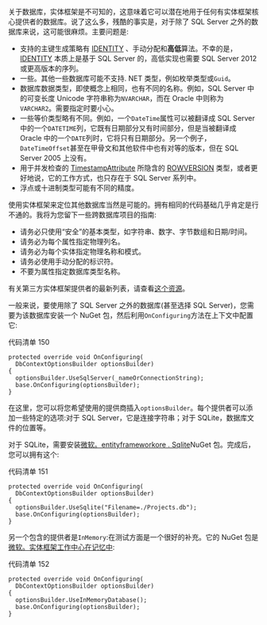 关于数据库，实体框架是不可知的，这意味着它可以潜在地用于任何有实体框架核心提供者的数据库。说了这么多，残酷的事实是，对于除了 SQL Server 之外的数据库来说，这可能很麻烦。主要问题是:

*   支持的主键生成策略有 [IDENTITY](http://technet.microsoft.com/en-us/library/ms186775.aspx) 、手动分配和**高低**算法。不幸的是， [IDENTITY](http://technet.microsoft.com/en-us/library/ms186775.aspx) 本质上是基于 SQL Server 的，高低实现也需要 SQL Server 2012 或更高版本的序列。
*   一些。其他一些数据库可能不支持. NET 类型，例如枚举类型或`Guid`。
*   数据库数据类型，即使概念上相同，也有不同的名称。例如，SQL Server 中的可变长度 Unicode 字符串称为`NVARCHAR`，而在 Oracle 中则称为`VARCHAR2`。需要指定时要小心。
*   一些等价类型略有不同。例如，一个`DateTime`属性可以被翻译成 SQL Server 中的一个`DATETIME`列，它既有日期部分又有时间部分，但是当被翻译成 Oracle 中的一个`DATE`列时，它将只有日期部分。另一个例子，`DateTimeOffset`甚至在甲骨文和其他软件中也有对等的版本，但在 SQL Server 2005 上没有。
*   用于并发检查的 [TimestampAttribute](http://technet.microsoft.com/en-us/library/ms182776.aspx) 所隐含的 [ROWVERSION](http://technet.microsoft.com/en-us/library/ms182776.aspx) 类型，或者更好地说，它的工作方式，也只存在于 SQL Server 系列中。
*   浮点或十进制类型可能有不同的精度。

使用实体框架来定位其他数据库当然是可能的。拥有相同的代码基础几乎肯定是行不通的。我将为您留下一些跨数据库项目的指南:

*   请务必只使用“安全”的基本类型，如字符串、数字、字节数组和日期/时间。
*   请务必为每个属性指定物理列名。
*   请务必为每个实体指定物理名称和模式。
*   请务必使用手动分配的标识符。
*   不要为属性指定数据库类型名称。

有关第三方实体框架提供者的最新列表，请查看[这个资源](https://docs.microsoft.com/en-us/ef/core/providers/)。

一般来说，要使用除了 SQL Server 之外的数据库(甚至选择 SQL Server)，您需要为该数据库安装一个 NuGet 包，然后利用`OnConfiguring`方法在上下文中配置它:

代码清单 150

```
protected override void OnConfiguring(
  DbContextOptionsBuilder optionsBuilder)
{
  optionsBuilder.UseSqlServer(_nameOrConnectionString);
  base.OnConfiguring(optionsBuilder);
}

```

在这里，您可以将您希望使用的提供商插入`optionsBuilder`。每个提供者可以添加一些特定的选项:对于 SQL Server，它是连接字符串；对于 SQLite，数据库文件的位置等。

对于 SQLite，需要安装[微软。entityframeworkore . Sqlite](https://www.nuget.org/packages/Microsoft.EntityFrameworkCore.Sqlite/)NuGet 包。完成后，您可以拥有这个:

代码清单 151

```
protected override void OnConfiguring(
  DbContextOptionsBuilder optionsBuilder)
{
  optionsBuilder.UseSqlite("Filename=./Projects.db");
  base.OnConfiguring(optionsBuilder);
}

```

另一个包含的提供者是`InMemory`:在测试方面是一个很好的补充。它的 NuGet 包是[微软。实体框架工作中心在记忆中](https://www.nuget.org/packages/Microsoft.EntityFrameworkCore.Inmemory):

代码清单 152

```
protected override void OnConfiguring(
  DbContextOptionsBuilder optionsBuilder)
{
  optionsBuilder.UseInMemoryDatabase();
  base.OnConfiguring(optionsBuilder);
}

```